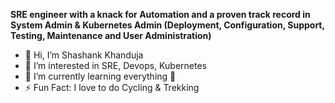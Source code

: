 **SRE engineer with a knack for Automation and a proven track record in System Admin & Kubernetes Admin 
(Deployment, Configuration, Support, Testing, Maintenance and User Administration)**

- 👋 Hi, I’m Shashank Khanduja
- 👀 I’m interested in SRE, Devops, Kubernetes 
- 🌱 I’m currently learning everything 🤣
- ⚡ Fun Fact: I love to do Cycling & Trekking 

<!---
shashank51087/shashank51087 is a ✨ special ✨ repository because its `README.md` (this file) appears on your GitHub profile.
You can click the Preview link to take a look at your changes.
--->
